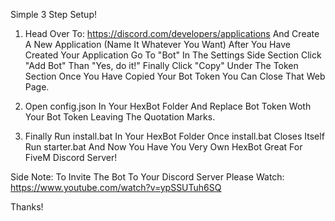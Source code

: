  Simple 3 Step Setup!

 1. Head Over To: https://discord.com/developers/applications And Create A New Application (Name It Whatever You Want) After You Have Created Your Application Go To "Bot" In The Settings Side Section Click "Add Bot" Than "Yes, do it!" Finally Click "Copy" Under The Token Section Once You Have Copied Your Bot Token You Can Close That Web Page. 

 2. Open config.json In Your HexBot Folder And Replace Bot Token Woth Your Bot Token Leaving The Quotation Marks.

 3. Finally Run install.bat In Your HexBot Folder Once install.bat Closes Itself Run starter.bat And Now You Have You Very Own HexBot Great For FiveM Discord Server!

Side Note: To Invite The Bot To Your Discord Server Please Watch: https://www.youtube.com/watch?v=ypSSUTuh6SQ

Thanks!

